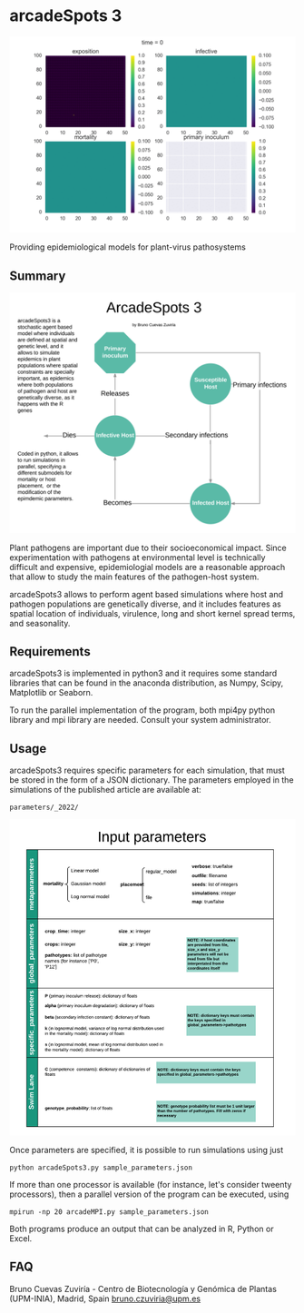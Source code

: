 # arcadeSpots 3
![arcadeSpots3_gif](./doc/epidemic.gif)

Providing epidemiological models for plant-virus pathosystems

## Summary

![arcadeSpots3_cover](./doc/arcadeSpots3_cover.png)

Plant pathogens are important due to their socioeconomical impact.
Since experimentation with pathogens at environmental level is
technically difficult and expensive, epidemiologial 
models are a reasonable approach that allow to study the main
features of the pathogen-host system.

arcadeSpots3 allows to perform agent based simulations where
host and pathogen populations are genetically diverse, and it
includes features as spatial location of individuals, virulence,
long and short kernel spread terms, and seasonality.

## Requirements

arcadeSpots3 is implemented in python3 and it requires
some standard libraries that can be found in the anaconda
distribution, as Numpy, Scipy, Matplotlib or Seaborn.

To run the parallel implementation of the program, both
mpi4py python library and mpi library are needed. Consult
your system administrator.

## Usage

arcadeSpots3 requires specific parameters for each simulation,
that must be stored in the form of a JSON dictionary. The parameters employed
in the simulations of the published article are available at:

	parameters/_2022/
 
![arcadeSpots3_parameters](./doc/arcadeSpots3_inputParameters.png)

Once parameters are specified, it is possible to
run simulations using just

    python arcadeSpots3.py sample_parameters.json
    
If more than one processor is available (for instance,
let's consider tweenty processors), then a parallel
version of the program can be executed, using

    mpirun -np 20 arcadeMPI.py sample_parameters.json
    
Both programs produce an output that can be analyzed in R,
Python or Excel.

## FAQ

Bruno Cuevas Zuviría - Centro de Biotecnología y Genómica de Plantas (UPM-INIA), Madrid, Spain
bruno.czuviria@upm.es
